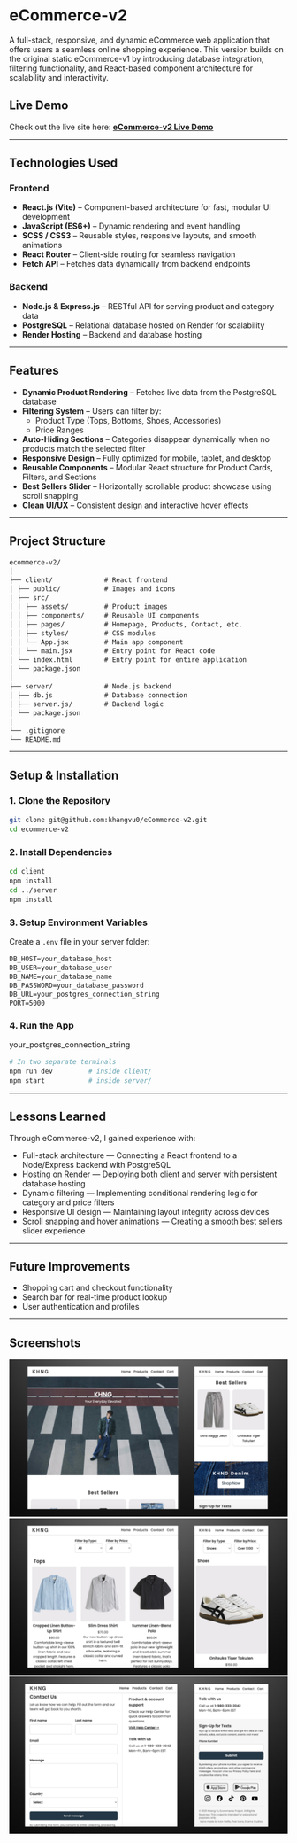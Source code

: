 # eCommerce-v2

A full-stack, responsive, and dynamic eCommerce web application that offers users a seamless online shopping experience. This version builds on the original static eCommerce-v1 by introducing database integration, filtering functionality, and React-based component architecture for scalability and interactivity.

## Live Demo

Check out the live site here: **[eCommerce-v2 Live Demo](https://ecommerce-v2-q1i4.onrender.com)**

---

## Technologies Used

### **Frontend**

-   **React.js (Vite)** – Component-based architecture for fast, modular UI development
-   **JavaScript (ES6+)** – Dynamic rendering and event handling
-   **SCSS / CSS3** – Reusable styles, responsive layouts, and smooth animations
-   **React Router** – Client-side routing for seamless navigation
-   **Fetch API** – Fetches data dynamically from backend endpoints

### **Backend**

-   **Node.js & Express.js** – RESTful API for serving product and category data
-   **PostgreSQL** – Relational database hosted on Render for scalability
-   **Render Hosting** – Backend and database hosting

---

## Features

-   **Dynamic Product Rendering** – Fetches live data from the PostgreSQL database
-   **Filtering System** – Users can filter by:
    -   Product Type (Tops, Bottoms, Shoes, Accessories)
    -   Price Ranges
-   **Auto-Hiding Sections** – Categories disappear dynamically when no products match the selected filter
-   **Responsive Design** – Fully optimized for mobile, tablet, and desktop
-   **Reusable Components** – Modular React structure for Product Cards, Filters, and Sections
-   **Best Sellers Slider** – Horizontally scrollable product showcase using scroll snapping
-   **Clean UI/UX** – Consistent design and interactive hover effects

---

## Project Structure

```
ecommerce-v2/
│
├── client/             # React frontend
│ ├── public/           # Images and icons
│ ├── src/
│ │ ├── assets/         # Product images
│ │ ├── components/     # Reusable UI components
│ │ ├── pages/          # Homepage, Products, Contact, etc.
│ │ ├── styles/         # CSS modules
│ │ └── App.jsx         # Main app component
│ │ └── main.jsx        # Entry point for React code
│ └── index.html        # Entry point for entire application
│ └── package.json
│
├── server/             # Node.js backend
│ ├── db.js             # Database connection
│ ├── server.js/        # Backend logic
│ └── package.json
│
└── .gitignore
└── README.md
```

---

## Setup & Installation

### 1. Clone the Repository

```bash
git clone git@github.com:khangvu0/eCommerce-v2.git
cd ecommerce-v2
```

### 2. Install Dependencies

```bash
cd client
npm install
cd ../server
npm install
```

### 3. Setup Environment Variables

Create a `.env` file in your server folder:

```
DB_HOST=your_database_host
DB_USER=your_database_user
DB_NAME=your_database_name
DB_PASSWORD=your_database_password
DB_URL=your_postgres_connection_string
PORT=5000
```

### 4. Run the App

your_postgres_connection_string

```bash
# In two separate terminals
npm run dev         # inside client/
npm start           # inside server/
```

---

## Lessons Learned

Through eCommerce-v2, I gained experience with:

-   Full-stack architecture — Connecting a React frontend to a Node/Express backend with PostgreSQL
-   Hosting on Render — Deploying both client and server with persistent database hosting
-   Dynamic filtering — Implementing conditional rendering logic for category and price filters
-   Responsive UI design — Maintaining layout integrity across devices
-   Scroll snapping and hover animations — Creating a smooth best sellers slider experience

---

## Future Improvements

-   Shopping cart and checkout functionality
-   Search bar for real-time product lookup
-   User authentication and profiles

---

## Screenshots

![Homepage](/client/src/assets/screenshot1.png)
![Products Page](/client/src/assets/screenshot2.png)
![Contact Page](/client/src/assets/screenshot3.png)
